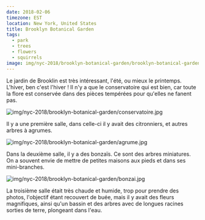 ```yaml
---
date: 2018-02-06
timezone: EST
location: New York, United States
title: Brooklyn Botanical Garden
tags:
  - park
  - trees
  - flowers
  - squirrels
image: img/nyc-2018/brooklyn-botanical-garden/brooklyn-botanical-garden.jpg
---
```


Le jardin de Brooklin est très intéressant, l'été, ou mieux le printemps. L'hiver, ben c'est l'hiver ! Il n'y a que le conservatoire qui est bien, car toute la flore est conservée dans des pièces tempérées pour qu'elles ne fanent pas.

![img/nyc-2018/brooklyn-botanical-garden/conservatoire.jpg](conservatoire)

Il y a une première salle, dans celle-ci il y avait des citronniers, et autres arbres à agrumes.

![img/nyc-2018/brooklyn-botanical-garden/agrume.jpg](agrumes)

Dans la deuxième salle, il y a des bonzaïs. Ce sont des arbres miniatures. On a souvent envie de mettre de petites maisons aux pieds et dans ses mini-branches.

![img/nyc-2018/brooklyn-botanical-garden/bonzai.jpg](bonzai)

La troisième salle était très chaude et humide, trop pour prendre des photos, l'objectif étant recouvert de buée, mais il y avait des fleurs magnifiques, ainsi qu'un bassin et des arbres avec de longues racines sorties de terre, plongeant dans l'eau.




